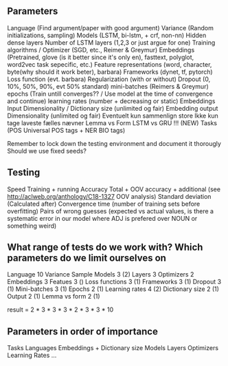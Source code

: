 ## Parameters
Language                (Find argument/paper with good argument)
Variance                (Random initializations, sampling)
Models                  (LSTM, bi-lstm, + crf, non-nn)
Hidden dense layers
Number of LSTM layers   (1,2,3 or just argue for one)
Training algorithms / Optimizer     (SGD, etc., Reimer & Greymur)
Embeddings              (Pretrained, glove (is it better since it's only en), fasttext, polyglot, word2vec task sepecific, etc.)
Feature representations (word, character, byte(why should it work beter), barbara)
Frameworks              (dynet, tf, pytorch)
Loss function           (evt. barbara)
    Regularization      (with or without)
Dropout                 (0, 10%, 50%, 90%, evt 50% standard)
mini-batches            (Reimers & Greymur)
epochs                  (Train untill converges?? / Use model at the time of convergence and continue)
learning rates          (number + decreasing or static)
Embeddings Input Dimensionality / Dictionary size    (unlimited og fair)
Embedding output Dimensionality   (unlimited og fair)
    Eventuelt kun sammenlign store 
    Ikke kun tage laveste fælles nævner
Lemma vs Form
LSTM vs GRU !!! (NEW)
Tasks                   (POS Universal POS tags + NER BIO tags)

Remember to lock down the testing environment and document it thorougly
Should we use fixed seeds?

## Testing
Speed 
    Training + running
Accuracy
    Total + OOV accuracy + additional (see http://aclweb.org/anthology/C18-1327 OOV analysis)
Standard deviation (Calculated after)
Convergence time (number of training sets before overfitting)
Pairs of wrong guesses (expected vs actual values, is there a systematic error in our model where ADJ is prefered over NOUN or something weird)


## What range of tests do we work with? Which parameters do we limit ourselves on

Language        10
Variance        Sample
Models          3 (2)
Layers          3
Optimizers      2
Embeddings      3
Featues         3 ()
Loss functions  3 (1)
Frameworks      3 (1)
Dropout         3 (1)
Mini-batches    3 (1)
Epochs          2 (1)
Learning rates  4 (2)
Dictionary size 2 (1)
Output          2 (1)
Lemma vs form   2 (1)

result      =   2 * 3 * 3 * 3 * 2 * 3 * 3 * 10


## Parameters in order of importance

Tasks
Languages
Embeddings + Dictionary size
Models
Layers
Optimizers
Learning Rates
...
